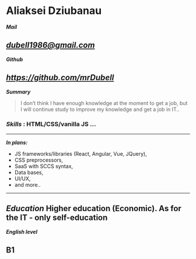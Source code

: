 # Aliaksei Dziubanau

**_Mail_**

_<dubell1986@gmail.com>_
---
**_Github_**

_<https://github.com/mrDubell>_
---
**_Summary_**
> I don’t think I have enough knowledge at the moment to get a job, 
> but I will continue study to improve my knowledge and get a job in IT..

### **_Skills_** :  HTML/CSS/vanilla JS …
---
**_In plans:_**
- JS frameworks/libraries (React, Angular, Vue, JQuery),
- CSS preprocessors,
- SaaS with SCCS syntax,
- Data bases,
- UI/UX,
- and more..
---
**_Education_**
Higher education (Economic). As for the IT - only self-education
---
**_English level_**
## B1

